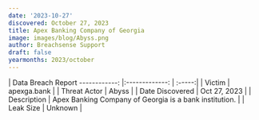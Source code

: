 ```yaml
---
date: '2023-10-27'
discovered: October 27, 2023
title: Apex Banking Company of Georgia
image: images/blog/Abyss.png
author: Breachsense Support
draft: false
yearmonths: 2023/october
---
```



| Data Breach Report
------------:     |:-------------:    | :-----:|
| Victim      | apexga.bank      | 
| Threat Actor      | Abyss      | 
| Date Discovered      | Oct 27, 2023      | 
| Description      | Apex Banking Company of Georgia is a bank institution.      | 
| Leak Size      | Unknown      | 


